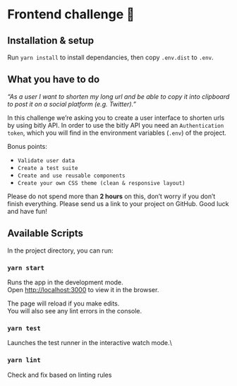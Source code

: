 # Frontend challenge 🦅

## Installation & setup

Run `yarn install` to install dependancies, then copy `.env.dist` to `.env`.

## What you have to do
*“As a user I want to shorten my long url and be able to copy it into clipboard to post it on a social platform (e.g. Twitter).”*

In this challenge we’re asking you to create a user interface to shorten urls by using bitly API. 
In order to use the bitly API you need an `Authentication token`, which you will find in the environment variables (`.env`) of the project.

Bonus points: 

- `Validate user data`
- `Create a test suite`
- `Create and use reusable components`
- `Create your own CSS theme (clean & responsive layout)`

Please do not spend more than **2 hours** on this, don’t worry if you don’t finish everything. Please send us a link to your project on GitHub. Good luck and have fun!

## Available Scripts

In the project directory, you can run:

### `yarn start`

Runs the app in the development mode.\
Open [http://localhost:3000](http://localhost:3000) to view it in the browser.

The page will reload if you make edits.\
You will also see any lint errors in the console.

### `yarn test`

Launches the test runner in the interactive watch mode.\

### `yarn lint`

Check and fix based on linting rules

